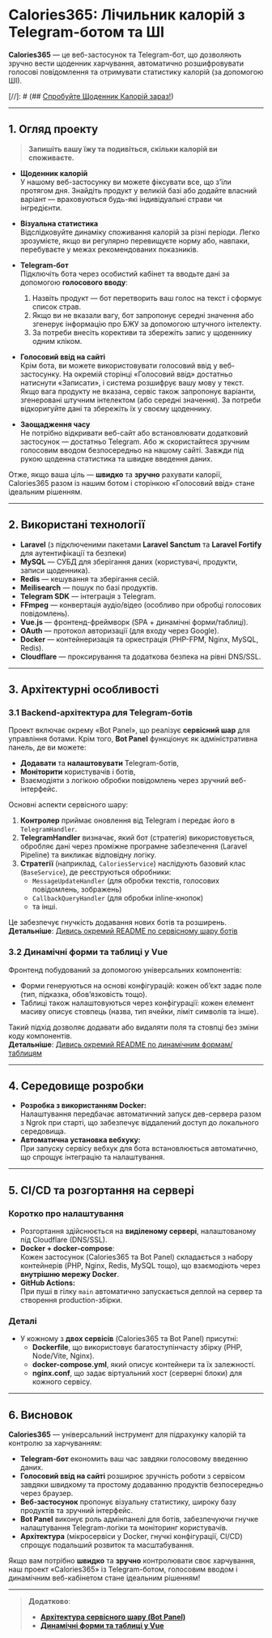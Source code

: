 # Calories365: Лічильник калорій з Telegram-ботом та ШІ

**Calories365** — це веб-застосунок та Telegram-бот, що дозволяють зручно вести щоденник харчування, автоматично розшифровувати голосові повідомлення та отримувати статистику калорій (за допомогою ШІ).

[//]: # (## [Спробуйте Щоденник Калорій зараз!](https://calculator.calories365.com))

---

## 1. Огляд проекту

> **Запишіть вашу їжу та подивіться, скільки калорій ви споживаєте.**

- **Щоденник калорій**  
  У нашому веб-застосунку ви можете фіксувати все, що з'їли протягом дня. Знайдіть продукт у великій базі або додайте власний варіант — враховуються будь-які індивідуальні страви чи інгредієнти.

- **Візуальна статистика**  
  Відслідковуйте динаміку споживання калорій за різні періоди. Легко зрозумієте, якщо ви регулярно перевищуєте норму або, навпаки, перебуваєте у межах рекомендованих показників.

- **Telegram-бот**  
  Підключіть бота через особистий кабінет та вводьте дані за допомогою **голосового вводу**:
    1. Назвіть продукт — бот перетворить ваш голос на текст і сформує список страв.
    2. Якщо ви не вказали вагу, бот запропонує середні значення або згенерує інформацію про БЖУ за допомогою штучного інтелекту.
    3. За потреби внесіть корективи та збережіть запис у щоденнику одним кліком.

- **Голосовий ввід на сайті**  
  Крім бота, ви можете використовувати голосовий ввід у веб-застосунку. На окремій сторінці «Голосовий ввід» достатньо натиснути «Записати», і система розшифрує вашу мову у текст. Якщо вага продукту не вказана, сервіс також запропонує варіанти, згенеровані штучним інтелектом (або середні значення). За потреби відкоригуйте дані та збережіть їх у своєму щоденнику.

- **Заощадження часу**  
  Не потрібно відкривати веб-сайт або встановлювати додатковий застосунок — достатньо Telegram. Або ж скористайтеся зручним голосовим вводом безпосередньо на нашому сайті. Завжди під рукою щоденна статистика та швидке введення даних.

Отже, якщо ваша ціль — **швидко** та **зручно** рахувати калорії, Calories365 разом із нашим ботом і сторінкою «Голосовий ввід» стане ідеальним рішенням.

---

## 2. Використані технології

- **Laravel** (з підключеними пакетами **Laravel Sanctum** та **Laravel Fortify** для аутентифікації та безпеки)
- **MySQL** — СУБД для зберігання даних (користувачі, продукти, записи щоденника).
- **Redis** — кешування та зберігання сесій.
- **Meilisearch** — пошук по базі продуктів.
- **Telegram SDK** — інтеграція з Telegram.
- **FFmpeg** — конвертація аудіо/відео (особливо при обробці голосових повідомлень).
- **Vue.js** — фронтенд-фреймворк (SPA + динамічні форми/таблиці).
- **OAuth** — протокол авторизації (для входу через Google).
- **Docker** — контейнеризація та оркестрація (PHP-FPM, Nginx, MySQL, Redis).
- **Cloudflare** — проксирування та додаткова безпека на рівні DNS/SSL.

---

## 3. Архітектурні особливості

### 3.1 Backend-архітектура для Telegram-ботів

Проект включає окрему «Bot Panel», що реалізує **сервісний шар** для управління ботами. Крім того, **Bot Panel** функціонує як адміністративна панель, де ви можете:

- **Додавати** та **налаштовувати** Telegram-ботів,
- **Моніторити** користувачів і ботів,
- Взаємодіяти з логікою обробки повідомлень через зручний веб-інтерфейс.

Основні аспекти сервісного шару:
1. **Контролер** приймає оновлення від Telegram і передає його в `TelegramHandler`.
2. **TelegramHandler** визначає, який бот (стратегія) використовується, обробляє дані через проміжне програмне забезпечення (Laravel Pipeline) та викликає відповідну логіку.
3. **Стратегії** (наприклад, `CaloriesService`) наслідують базовий клас (`BaseService`), де реєструються обробники:
    - `MessageUpdateHandler` (для обробки текстів, голосових повідомлень, зображень)
    - `CallbackQueryHandler` (для обробки inline-кнопок)
    - та інші.

Це забезпечує гнучкість додавання нових ботів та розширень.  
**Детальніше**: [Дивись окремий README по сервісному шару ботів](./README.BotPanelArchitecture.ru.md)

### 3.2 Динамічні форми та таблиці у Vue

Фронтенд побудований за допомогою універсальних компонентів:
- Форми генеруються на основі конфігурацій: кожен об’єкт задає поле (тип, підказка, обов’язковість тощо).
- Таблиці також налаштовуються через конфігурації: кожен елемент масиву описує стовпець (назва, тип ячейки, ліміт символів та інше).

Такий підхід дозволяє додавати або видаляти поля та стовпці без зміни коду компонентів.  
**Детальніше**: [Дивись окремий README по динамічним формам/таблицям](./README.DynamicFormsAndTables.ru.md)

---

## 4. Середовище розробки

- **Розробка з використанням Docker:**  
  Налаштування передбачає автоматичний запуск дев-сервера разом з Ngrok при старті, що забезпечує віддалений доступ до локального середовища.
- **Автоматична установка вебхуку:**  
  При запуску сервісу вебхук для бота встановлюється автоматично, що спрощує інтеграцію та налаштування.

---

## 5. CI/CD та розгортання на сервері

### Коротко про налаштування

- Розгортання здійснюється на **виділеному сервері**, налаштованому під Cloudflare (DNS/SSL).
- **Docker + docker-compose**:  
  Кожен застосунок (Calories365 та Bot Panel) складається з набору контейнерів (PHP, Nginx, Redis, MySQL тощо), що взаємодіють через **внутрішню мережу Docker**.
- **GitHub Actions:**  
  При пуші в гілку `main` автоматично запускається деплой на сервер та створення production-збірки.

### Деталі

- У кожному з **двох сервісів** (Calories365 та Bot Panel) присутні:
    - **Dockerfile**, що використовує багатоступінчасту збірку (PHP, Node/Vite, Nginx).
    - **docker-compose.yml**, який описує контейнери та їх залежності.
    - **nginx.conf**, що задає віртуальний хост (серверні блоки) для кожного сервісу.

---

## 6. Висновок

**Calories365** — універсальний інструмент для підрахунку калорій та контролю за харчуванням:
- **Telegram-бот** економить ваш час завдяки голосовому введенню даних.
- **Голосовий ввід на сайті** розширює зручність роботи з сервісом завдяки швидкому та простому додаванню продуктів безпосередньо через браузер.
- **Веб-застосунок** пропонує візуальну статистику, широку базу продуктів та зручний інтерфейс.
- **Bot Panel** виконує роль адмінпанелі для ботів, забезпечуючи гнучке налаштування Telegram-логіки та моніторинг користувачів.
- **Архітектура** (мікросервіси у Docker, гнучкі конфігурації, CI/CD) спрощує подальший розвиток та масштабування.

Якщо вам потрібно **швидко** та **зручно** контролювати своє харчування, наш проект «Calories365» із Telegram-ботом, голосовим вводом і динамічним веб-кабінетом стане ідеальним рішенням!

---

> **Додатково**:
> - [**Архітектура сервісного шару (Bot Panel)**](./README.BotPanelArchitecture.ru.md)
> - [**Динамічні форми та таблиці у Vue**](./README.DynamicFormsAndTables.ru.md)
